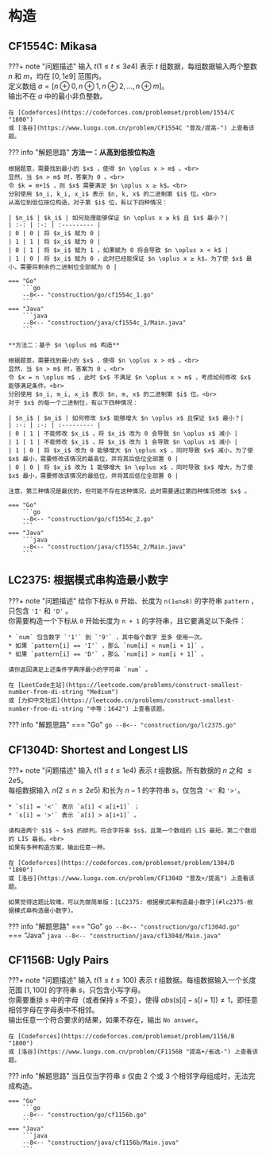 # 构造

## CF1554C: Mikasa

???+ note "问题描述"
    输入 $t(1≤t≤3e4)$ 表示 $t$ 组数据，每组数据输入两个整数 $n$ 和 $m$，均在 $[0,1e9]$ 范围内。<br>
    定义数组 $a = [n \oplus 0, n \oplus 1, n \oplus 2, ..., n \oplus m]$。<br>
    输出不在 $a$ 中的最小非负整数。

    在 [Codeforces](https://codeforces.com/problemset/problem/1554/C "1800")
    或 [洛谷](https://www.luogu.com.cn/problem/CF1554C "普及/提高-") 上查看该题。

??? info "解题思路"
    **方法一：从高到低按位构造**
    
    根据题意，需要找到最小的 $x$ ，使得 $n \oplus x > m$ 。<br>
    显然，当 $n > m$ 时，答案为 0 。<br>
    令 $k = m+1$ ，则 $x$ 需要满足 $n \oplus x ≥ k$。<br>
    分别使用 $n_i, k_i, x_i$ 表示 $n, k, x$ 的二进制第 $i$ 位。<br>
    从高位到低位按位构造，对于第 $i$ 位，有以下四种情况：
    
    | $n_i$ | $k_i$ | 如何处理能够保证 $n \oplus x ≥ k$ 且 $x$ 最小？|
    | :-: | :-: | :--------- |
    | 0 | 0 | 将 $x_i$ 赋为 0 |
    | 1 | 1 | 将 $x_i$ 赋为 0 |
    | 0 | 1 | 将 $x_i$ 赋为 1 ，如果赋为 0 将会导致 $n \oplus x < k$ |
    | 1 | 0 | 将 $x_i$ 赋为 0 ，此时已经能保证 $n \oplus x ≥ k$，为了使 $x$ 最小，需要将剩余的二进制位全部赋为 0 |

    === "Go"
        ```go
        --8<-- "construction/go/cf1554c_1.go"
        ```
    === "Java"
        ```java
        --8<-- "construction/java/cf1554c_1/Main.java"
        ```

    **方法二：基于 $n \oplus m$ 构造**
    
    根据题意，需要找到最小的 $x$ ，使得 $n \oplus x > m$ 。<br>
    显然，当 $n > m$ 时，答案为 0 。<br>
    令 $x = n \oplus m$ ，此时 $x$ 不满足 $n \oplus x > m$ ，考虑如何修改 $x$ 能够满足条件。<br>
    分别使用 $n_i, m_i, x_i$ 表示 $n, m, x$ 的二进制第 $i$ 位。<br>
    对于 $x$ 的每一个二进制位，有以下四种情况：

    | $n_i$ | $m_i$ | 如何修改 $x$ 能够增大 $n \oplus x$ 且保证 $x$ 最小？|
    | :-: | :-: | :--------- |
    | 0 | 1 | 不能修改 $x_i$ ，将 $x_i$ 改为 0 会导致 $n \oplus x$ 减小 |
    | 1 | 1 | 不能修改 $x_i$ ，将 $x_i$ 改为 1 会导致 $n \oplus x$ 减小 |
    | 1 | 0 | 将 $x_i$ 改为 0 能够增大 $n \oplus x$ ，同时导致 $x$ 减小，为了使 $x$ 最小，需要修改该情况的最高位，并将其后低位全部置 0 |
    | 0 | 0 | 将 $x_i$ 改为 1 能够增大 $n \oplus x$ ，同时导致 $x$ 增大，为了使 $x$ 最小，需要修改该情况的最低位，并将其后低位全部置 0 |

    注意，第三种情况是最优的，但可能不存在这种情况，此时需要通过第四种情况修改 $x$ 。

    === "Go"
        ```go
        --8<-- "construction/go/cf1554c_2.go"
        ```
    === "Java"
        ```java
        --8<-- "construction/java/cf1554c_2/Main.java"
        ```

## LC2375: 根据模式串构造最小数字

???+ note "问题描述"
    给你下标从 `0` 开始、长度为 `n(1≤n≤8)` 的字符串 `pattern` ，只包含 `'I'` 和 `'D'` 。<br>
    你需要构造一个下标从 `0` 开始长度为 `n + 1` 的字符串，且它要满足以下条件：

    * `num` 包含数字 `'1'` 到 `'9'` ，其中每个数字 至多 使用一次。
    * 如果 `pattern[i] == 'I'` ，那么 `num[i] < num[i + 1]` 。
    * 如果 `pattern[i] == 'D'` ，那么 `num[i] > num[i + 1]` 。
    
    请你返回满足上述条件字典序最小的字符串 `num` 。

    在 [LeetCode主站](https://leetcode.com/problems/construct-smallest-number-from-di-string "Medium")
    或 [力扣中文社区](https://leetcode.cn/problems/construct-smallest-number-from-di-string "中等：1642") 上查看该题。

??? info "解题思路"
    === "Go"
        ```go
        --8<-- "construction/go/lc2375.go"
        ```

## CF1304D: Shortest and Longest LIS

???+ note "问题描述"
    输入 $t(1≤t≤1e4)$ 表示 $t$ 组数据。所有数据的 $n$ 之和 $≤2e5$。<br>
    每组数据输入 $n(2≤n≤2e5)$ 和长为 $n-1$ 的字符串 $s$，仅包含 `'<'` 和 `'>'`。
    
    * `s[i] = '<'` 表示 `a[i] < a[i+1]` ；
    * `s[i] = '>'` 表示 `a[i] > a[i+1]` 。
    
    请构造两个 $1$ ~ $n$ 的排列，符合字符串 $s$，且第一个数组的 LIS 最短，第二个数组的 LIS 最长。<br>
    如果有多种构造方案，输出任意一种。

    在 [Codeforces](https://codeforces.com/problemset/problem/1304/D "1800")
    或 [洛谷](https://www.luogu.com.cn/problem/CF1304D "普及+/提高") 上查看该题。

    如果觉得这题比较难，可以先做简单版：[LC2375: 根据模式串构造最小数字](#lc2375-根据模式串构造最小数字)。

??? info "解题思路"
    === "Go"
        ```go
        --8<-- "construction/go/cf1304d.go"
        ```
    === "Java"
        ```java
        --8<-- "construction/java/cf1304d/Main.java"
        ```

## CF1156B: Ugly Pairs

???+ note "问题描述"
    输入 $t(1≤t≤100)$ 表示 $t$ 组数据。每组数据输入一个长度范围 $[1,100]$ 的字符串 $s$，只包含小写字母。<br>
    你需要重排 $s$ 中的字母（或者保持 $s$ 不变），使得 $abs(s[i]-s[i+1]) \neq 1$，即任意相邻字母在字母表中不相邻。<br>
    输出任意一个符合要求的结果，如果不存在，输出 `No answer`。

    在 [Codeforces](https://codeforces.com/problemset/problem/1156/B "1800")
    或 [洛谷](https://www.luogu.com.cn/problem/CF1156B "提高+/省选-") 上查看该题。

??? info "解题思路"
    当且仅当字符串 $s$ 仅由 2 个或 3 个相邻字母组成时，无法完成构造。

    === "Go"
        ```go
        --8<-- "construction/go/cf1156b.go"
        ```
    === "Java"
        ```java
        --8<-- "construction/java/cf1156b/Main.java"
        ```
